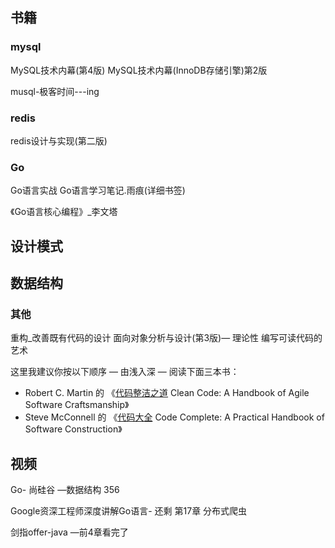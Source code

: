 ## 书籍

### mysql

MySQL技术内幕(第4版)
MySQL技术内幕(InnoDB存储引擎)第2版

musql-极客时间---ing

### redis

redis设计与实现(第二版)

### Go

Go语言实战
Go语言学习笔记.雨痕(详细书签) 

《Go语言核心编程》_李文塔

## 设计模式





## 数据结构





### 其他

重构_改善既有代码的设计
面向对象分析与设计(第3版)— 理论性
编写可读代码的艺术 



这里我建议你按以下顺序 — 由浅入深 — 阅读下面三本书：

- Robert C. Martin 的 《[代码整洁之道](https://www.amazon.com/Clean-Code-Handbook-Software-Craftsmanship/dp/0132350882/) Clean Code: A Handbook of Agile Software Craftsmanship》
- Steve McConnell 的 《[代码大全](https://www.amazon.com/Code-Complete-Practical-Handbook-Construction/dp/0735619670/) Code Complete: A Practical Handbook of Software Construction》



## 视频

Go- 尚硅谷 —数据结构 356

Google资深工程师深度讲解Go语言- 还剩  第17章 分布式爬虫

剑指offer-java —前4章看完了

